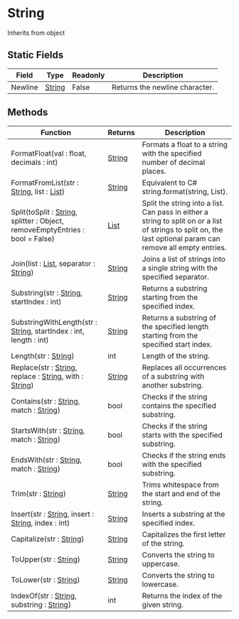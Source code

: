 # String
Inherits from object
## Static Fields
|Field|Type|Readonly|Description|
|---|---|---|---|
|Newline|[String](../static/String.md)|False|Returns the newline character.|
## Methods
|Function|Returns|Description|
|---|---|---|
|FormatFloat(val : float, decimals : int)|[String](../static/String.md)|Formats a float to a string with the specified number of decimal places.|
|FormatFromList(str : [String](../static/String.md), list : [List](../objects/List.md))|[String](../static/String.md)|Equivalent to C# string.format(string, List<string>).|
|Split(toSplit : [String](../static/String.md), splitter : Object, removeEmptyEntries : bool = False)|[List](../objects/List.md)|Split the string into a list. Can pass in either a string to split on or a list of strings to split on, the last optional param can remove all empty entries.|
|Join(list : [List](../objects/List.md), separator : [String](../static/String.md))|[String](../static/String.md)|Joins a list of strings into a single string with the specified separator.|
|Substring(str : [String](../static/String.md), startIndex : int)|[String](../static/String.md)|Returns a substring starting from the specified index.|
|SubstringWithLength(str : [String](../static/String.md), startIndex : int, length : int)|[String](../static/String.md)|Returns a substring of the specified length starting from the specified start index.|
|Length(str : [String](../static/String.md))|int|Length of the string.|
|Replace(str : [String](../static/String.md), replace : [String](../static/String.md), with : [String](../static/String.md))|[String](../static/String.md)|Replaces all occurrences of a substring with another substring.|
|Contains(str : [String](../static/String.md), match : [String](../static/String.md))|bool|Checks if the string contains the specified substring.|
|StartsWith(str : [String](../static/String.md), match : [String](../static/String.md))|bool|Checks if the string starts with the specified substring.|
|EndsWith(str : [String](../static/String.md), match : [String](../static/String.md))|bool|Checks if the string ends with the specified substring.|
|Trim(str : [String](../static/String.md))|[String](../static/String.md)|Trims whitespace from the start and end of the string.|
|Insert(str : [String](../static/String.md), insert : [String](../static/String.md), index : int)|[String](../static/String.md)|Inserts a substring at the specified index.|
|Capitalize(str : [String](../static/String.md))|[String](../static/String.md)|Capitalizes the first letter of the string.|
|ToUpper(str : [String](../static/String.md))|[String](../static/String.md)|Converts the string to uppercase.|
|ToLower(str : [String](../static/String.md))|[String](../static/String.md)|Converts the string to lowercase.|
|IndexOf(str : [String](../static/String.md), substring : [String](../static/String.md))|int|Returns the index of the given string.|
